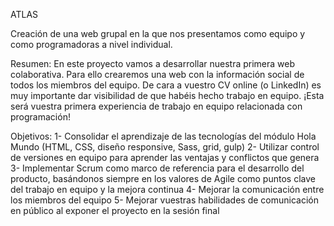 ATLAS

Creación de una web grupal en la que nos presentamos como equipo y como programadoras a nivel individual.

Resumen:
En este proyecto vamos a desarrollar nuestra primera web colaborativa. Para ello crearemos una web con la información social de todos los miembros del equipo. De cara a vuestro CV online (o LinkedIn) es muy importante dar visibilidad de que habéis hecho trabajo en equipo. ¡Esta será vuestra primera experiencia de trabajo en equipo relacionada con programación!

Objetivos:
1- Consolidar el aprendizaje de las tecnologías del módulo Hola Mundo (HTML, CSS, diseño responsive, Sass, grid, gulp)
2- Utilizar control de versiones en equipo para aprender las ventajas y conflictos que genera
3- Implementar Scrum como marco de referencia para el desarrollo del producto, basándonos siempre en los valores de Agile como puntos clave del trabajo en equipo y la mejora continua
4- Mejorar la comunicación entre los miembros del equipo
5- Mejorar vuestras habilidades de comunicación en público al exponer el proyecto en la sesión final
